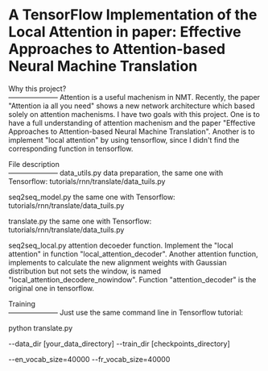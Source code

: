 A TensorFlow Implementation of the Local Attention in paper: Effective Approaches to Attention-based Neural Machine Translation    
====

Why this project?   
———————
  Attention is a useful machenism in NMT. Recently, the paper "Attention ia all you need" shows a new network 
  architecture which based solely on attention machenisms. I have two goals with this project. One is to have a 
  full understanding of attention machenism and the paper "Effective Approaches to Attention-based Neural Machine Translation".
  Another is to implement "local attention" by using tensorflow, since I didn't find the corresponding function in tensorflow.
  
File description  
———————
  data_utils.py   data preparation, the same one with Tensorflow: tutorials/rnn/translate/data_tuils.py  
  
  seq2seq_model.py  the same one with Tensorflow: tutorials/rnn/translate/data_tuils.py  
  
  translate.py  the same one with Tensorflow: tutorials/rnn/translate/data_tuils.py  
  
  seq2seq_local.py  attention decoeder function. Implement the "local attention" in function "local_attention_decoder". Another attention function, implements to calculate the new alignment weights with Gaussian distribution but not sets
the window, is named "local_attention_decodere_nowindow". Function "attention_decoder" is the original one
in tensorflow.
                   
Training  
———————
  Just use the same command line in Tensorflow tutorial:  
  
  python translate.py  
  
  --data_dir [your_data_directory] --train_dir [checkpoints_directory]  
  
  --en_vocab_size=40000 --fr_vocab_size=40000  
  
  

                    
